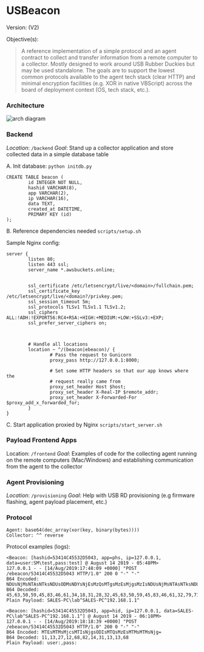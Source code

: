 # USBeacon 

Version: (V2)

Objective(s):
> A reference implementation of a simple protocol and an agent contract to collect and transfer information from a remote computer to a collector. Mostly designed to work around USB Rubber Duckies but may be used standalone. The goals are to support the lowest common protocols available to the agent tech stack (clear HTTP) and minimal encryption facilities (e.g. XOR in native VBScript) across the board of deployment context (OS, tech stack, etc.).

### Architecture

![arch diagram](https://github.com/dsnezhkov/USBeacon/raw/master/docs/USBeacon.png "Arch Diagram")


### Backend
*Location*: `/backend`
*Goal*: Stand up a collector application and store collected data in a simple database table



A. Init database: 
`python initdb.py`
```
CREATE TABLE beacon (
        id INTEGER NOT NULL,
        hashid VARCHAR(8),
        app VARCHAR(2),
        ip VARCHAR(16),
        data TEXT,
        created_at DATETIME,
        PRIMARY KEY (id)
);
```
B. Reference dependencies needed
`scripts/setup.sh`

Sample Nginx config:
```
server {
        listen 80;
        listen 443 ssl;
        server_name *.awsbuckets.online;


        ssl_certificate /etc/letsencrypt/live/<domain>/fullchain.pem;
        ssl_certificate_key /etc/letsencrypt/live/<domain?/privkey.pem;
        ssl_session_timeout 5m;
        ssl_protocols TLSv1 TLSv1.1 TLSv1.2;
        ssl_ciphers ALL:!ADH:!EXPORT56:RC4+RSA:+HIGH:+MEDIUM:+LOW:+SSLv3:+EXP;
        ssl_prefer_server_ciphers on;



        # Handle all locations
        location ~ ^/(beacon|ebeacon)/ {
                # Pass the request to Gunicorn
                proxy_pass http://127.0.0.1:8000;

                # Set some HTTP headers so that our app knows where the
                # request really came from
                proxy_set_header Host $host;
                proxy_set_header X-Real-IP $remote_addr;
                proxy_set_header X-Forwarded-For $proxy_add_x_forwarded_for;
        }
}
```
C. Start application proxied by Nginx
`scripts/start_server.sh`

### Payload Frontend Apps
Location: `/frontend`
*Goal*: Examples of code for the collecting agent running on the remote computers (Mac/Windows) and establishing communication from the agent to the collector


### Agent Provisioning 
*Location*: `/provisioning`
*Goal*: Help with USB RD provisioning (e.g firmware flashing, agent payload placement, etc.) 

### Protocol
```
Agent: base64(dec_array(xor(key, binary(bytes)))) 
Collector: ^^ reverse
```

Protocol examples (logs):
```
<Beacon: [hashid=53414C45532D5043, app=phs, ip=127.0.0.1, data=user:SM\test,pass:test] @ August 14 2019 - 05:48PM>
127.0.0.1 - - [14/Aug/2019:17:48:09 +0000] "POST /ebeacon/53414C45532D5043 HTTP/1.0" 200 0 "-" "-"
B64 Encoded: NDUsNjMsNTAsNTksNDUsODMsNDYsNjEsMzQsMTgsMzEsMjgsMzIsNDUsNjMsNTAsNTksNDUsODMsNDYsNjEsMzIsNzksNzEsNzYsODAsNzksNzIsNzAsODAsNzksNzEsNzEsODAsNzksNzcsNzQsMzI=
B64 Decoded: 45,63,50,59,45,83,46,61,34,18,31,28,32,45,63,50,59,45,83,46,61,32,79,71,76,80,79,72,70,80,79,71,71,80,79,77,74,32
Plain Payload: SALES-PC\lab^SALES-PC^192.168.1.1^

<Beacon: [hashid=53414C45532D5043, app=hid, ip=127.0.0.1, data=SALES-PC\lab^SALES-PC^192.168.1.1^] @ August 14 2019 - 06:18PM>
127.0.0.1 - - [14/Aug/2019:18:18:39 +0000] "POST /ebeacon/53414C45532D5043 HTTP/1.0" 200 0 "-" "-"
B64 Encoded: MTEsMTMsMjcsMTIsNjgsODIsMTQsMzEsMTMsMTMsNjg=
B64 Decoded: 11,13,27,12,68,82,14,31,13,13,68
Plain Payload: user:,pass:
```
